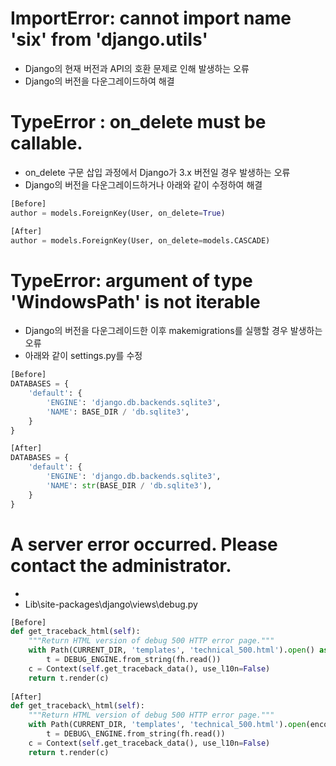 # ImportError: cannot import name 'six' from 'django.utils'
- Django의 현재 버전과 API의 호환 문제로 인해 발생하는 오류  
- Django의 버전을 다운그레이드하여 해결  

# TypeError : on_delete must be callable.
- on_delete 구문 삽입 과정에서 Django가 3.x 버전일 경우 발생하는 오류
- Django의 버전을 다운그레이드하거나 아래와 같이 수정하여 해결
~~~python
[Before]
author = models.ForeignKey(User, on_delete=True)

[After]
author = models.ForeignKey(User, on_delete=models.CASCADE)
~~~

# TypeError: argument of type 'WindowsPath' is not iterable
- Django의 버전을 다운그레이드한 이후 makemigrations를 실행할 경우 발생하는 오류
- 아래와 같이 settings.py를 수정
~~~python
[Before]
DATABASES = {
    'default': {
        'ENGINE': 'django.db.backends.sqlite3',
        'NAME': BASE_DIR / 'db.sqlite3',
    }
}

[After]
DATABASES = {
    'default': {
        'ENGINE': 'django.db.backends.sqlite3',
        'NAME': str(BASE_DIR / 'db.sqlite3'),
    }
}
~~~

# A server error occurred.  Please contact the administrator.
- 
- Lib\site-packages\django\views\debug.py
~~~python
[Before]
def get_traceback_html(self):
    """Return HTML version of debug 500 HTTP error page."""
    with Path(CURRENT_DIR, 'templates', 'technical_500.html').open() as fh:
        t = DEBUG_ENGINE.from_string(fh.read())
    c = Context(self.get_traceback_data(), use_l10n=False)
    return t.render(c)
    
[After]
def get_traceback\_html(self): 
    """Return HTML version of debug 500 HTTP error page.""" 
    with Path(CURRENT_DIR, 'templates', 'technical_500.html').open(encoding="utf-8") as fh: 
        t = DEBUG\_ENGINE.from_string(fh.read()) 
    c = Context(self.get_traceback_data(), use_l10n=False) 
    return t.render(c) 
~~~
